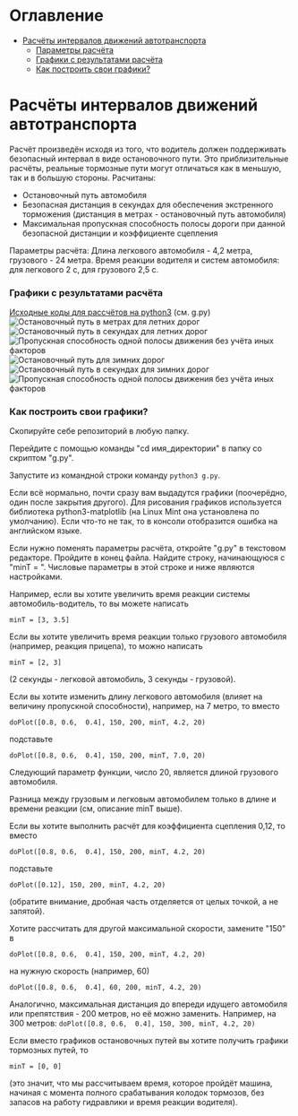 # Оглавление
- [Расчёты интервалов движений автотранспорта](#расчёты-интервалов-движений-автотранспорта)
    - [Параметры расчёта](#расчёты-интервалов-движений-автотранспорта)
    - [Графики с результатами расчёта](#графики-с-результатами-расчёта)
    - [Как построить свои графики?](#как-построить-свои-графики)

# Расчёты интервалов движений автотранспорта

Расчёт произведён исходя из того, что водитель должен поддерживать безопасный интервал в виде остановочного пути. Это приблизительные расчёты, реальные тормозные пути могут отличаться как в меньшую, так и в большую стороны.
Расчитаны:
* Остановочный путь автомобиля
* Безопасная дистанция в секундах для обеспечения экстренного торможения (дистанция в метрах - остановочный путь автомобиля)
* Максимальная пропускная способность полосы дороги при данной безопасной дистанции и коэффициенте сцепления

Параметры расчёта:
Длина легкового автомобиля - 4,2 метра, грузового - 24 метра.
Время реакции водителя и систем автомобиля: для легкового 2 с, для грузового 2,5 с.

### Графики с результатами расчёта
[Исходные коды для рассчётов на python3](https://github.com/fdsc/tmp/tree/main/Расчёты/Автомобили/ИнтервалыДвижения) (см. g.py)
![Остановочный путь в метрах для летних дорог](https://raw.githubusercontent.com/fdsc/tmp/refs/heads/main/Расчёты/Автомобили/ИнтервалыДвижения/150_s.svg)
![Остановочный путь в секундах для летних дорог](https://raw.githubusercontent.com/fdsc/tmp/refs/heads/main/Расчёты/Автомобили/ИнтервалыДвижения/150_t.svg)
![Пропускная способность одной полосы движения без учёта иных факторов](https://raw.githubusercontent.com/fdsc/tmp/refs/heads/main/Расчёты/Автомобили/ИнтервалыДвижения/150_p.svg)
![Остановочный путь для зимних дорог](https://raw.githubusercontent.com/fdsc/tmp/refs/heads/main/Расчёты/Автомобили/ИнтервалыДвижения/80_s.svg)
![Остановочный путь в секундах для зимних дорог](https://raw.githubusercontent.com/fdsc/tmp/refs/heads/main/Расчёты/Автомобили/ИнтервалыДвижения/80_t.svg)
![Пропускная способность одной полосы движения без учёта иных факторов](https://raw.githubusercontent.com/fdsc/tmp/refs/heads/main/Расчёты/Автомобили/ИнтервалыДвижения/80_p.svg)

### Как построить свои графики?
Скопируйте себе репозиторий в любую папку.

Перейдите с помощью команды "cd имя_директории" в папку со скриптом "g.py".

Запустите из командной строки команду `python3 g.py`.

Если всё нормально, почти сразу вам выдадутся графики (поочерёдно, один после закрытия другого). Для рисования графиков используется библиотека python3-matplotlib (на Linux Mint она установлена по умолчанию). Если что-то не так, то в консоли отобразится ошибка на английском языке.

Если нужно поменять параметры расчёта, откройте "g.py" в текстовом редакторе.
Пройдите в конец файла. Найдите строку, начинающуюся с "minT = ". Числовые параметры в этой строке и ниже являются настройками.


Например, если вы хотите увеличить время реакции системы автомобиль-водитель, то вы можете написать

```minT = [3, 3.5]```

Если вы хотите увеличить время реакции только грузового автомобиля (например, реакция прицепа), то можно написать

```minT = [2, 3]```

(2 секунды - легковой автомобиль, 3 секунды - грузовой).

Если вы хотите изменить длину легкового автомобиля (влияет на величину пропускной способности), например, на 7 метро, то вместо

```doPlot([0.8, 0.6,  0.4], 150, 200, minT, 4.2, 20)```

подставьте

```doPlot([0.8, 0.6,  0.4], 150, 200, minT, 7.0, 20)```

Следующий параметр функции, число 20, является длиной грузового автомобиля.


Разница между грузовым и легковым автомобилем только в длине и времени реакции (см, описание minT выше).


Если вы хотите выполнить расчёт для коэффициента сцепления 0,12, то вместо

```doPlot([0.8, 0.6,  0.4], 150, 200, minT, 4.2, 20)```

подставьте

```doPlot([0.12], 150, 200, minT, 4.2, 20)```

(обратите внимание, дробная часть отделяется от целых точкой, а не запятой).


Хотите рассчитать для другой максимальной скорости, замените "150" в

```doPlot([0.8, 0.6,  0.4], 150, 200, minT, 4.2, 20)```

на нужную скорость (например, 60)

```doPlot([0.8, 0.6,  0.4], 60, 200, minT, 4.2, 20)```


Аналогично, максимальная дистанция до впереди идущего автомобиля или препятствия - 200 метров, но её можно заменить. Например, на 300 метров:
```doPlot([0.8, 0.6,  0.4], 150, 300, minT, 4.2, 20)```


Если вместо графиков остановочных путей вы хотите получить графики тормозных путей, то

```minT = [0, 0]```

(это значит, что мы рассчитываем время, которое пройдёт машина, начиная с момента полного срабатывания колодок тормозов, без запасов на работу гидравлики и время реакции водителя).
